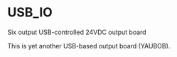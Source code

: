 # USB_IO
Six output USB-controlled 24VDC output board

This is yet another USB-based output board (YAUBOB).



